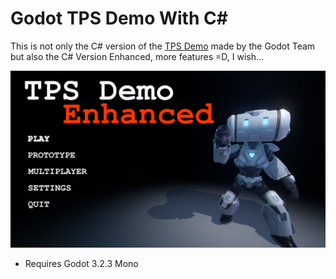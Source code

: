# Godot TPS Demo With C#

This is not only the C# version of the [TPS Demo](https://github.com/godotengine/tps-demo) made by the Godot Team but also the C# Version Enhanced, more features =D, I wish...

![Screenshot of TPS demo](files/screenshots/main.png)

- Requires Godot 3.2.3 Mono
